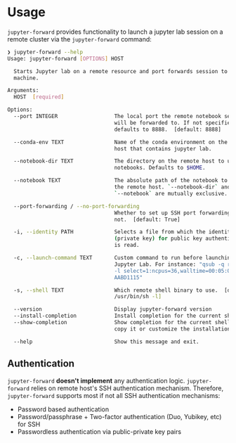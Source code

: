 # Usage

`jupyter-forward` provides functionality to launch a jupyter lab session on a remote cluster via the `jupyter-forward` command:

```bash
❯ jupyter-forward --help
Usage: jupyter-forward [OPTIONS] HOST

  Starts Jupyter lab on a remote resource and port forwards session to local
  machine.

Arguments:
  HOST  [required]

Options:
  --port INTEGER                  The local port the remote notebook server
                                  will be forwarded to. If not specified,
                                  defaults to 8888.  [default: 8888]

  --conda-env TEXT                Name of the conda environment on the remote
                                  host that contains jupyter lab.

  --notebook-dir TEXT             The directory on the remote host to use for
                                  notebooks. Defaults to $HOME.

  --notebook TEXT                 The absolute path of the notebook to load on
                                  the remote host. `--notebook-dir` and
                                  `--notebook` are mutually exclusive.

  --port-forwarding / --no-port-forwarding
                                  Whether to set up SSH port forwarding or
                                  not.  [default: True]

  -i, --identity PATH             Selects a file from which the identity
                                  (private key) for public key authentication
                                  is read.

  -c, --launch-command TEXT       Custom command to run before launching
                                  Jupyter Lab. For instance: "qsub -q regular
                                  -l select=1:ncpus=36,walltime=00:05:00 -A
                                  AABD1115"

  -s, --shell TEXT                Which remote shell binary to use.  [default:
                                  /usr/bin/sh -l]

  --version                       Display jupyter-forward version
  --install-completion            Install completion for the current shell.
  --show-completion               Show completion for the current shell, to
                                  copy it or customize the installation.

  --help                          Show this message and exit.
```

## Authentication

`jupyter-forward` **doesn't implement** any authentication logic. `jupyter-forward` relies on remote host's SSH authentication mechanism. Therefore, `jupyter-forward` supports most if not all SSH authentication mechanisms:

- Password based authentication
- Password/passphrase + Two-factor authentication (Duo, Yubikey, etc) for SSH
- Passwordless authentication via public-private key pairs
